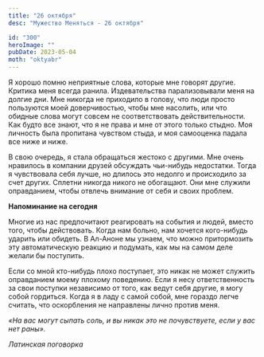 ```yaml
---
title: "26 октября"
desc: "Мужество Меняться - 26 октября"

id: "300"
heroImage: ""
pubDate: 2023-05-04
moth: "oktyabr"
---
```


Я хорошо помню неприятные слова, которые мне говорят другие. Критика меня
всегда ранила. Издевательства парализовывали меня на долгие дни. Мне никогда
не приходило в голову, что люди просто пользуются моей доверчивостью, чтобы
мне насолить, или что обидные слова могут совсем не соответствовать
действительности. Как будто все знают, что я не права и мне от этого только
стыдно. Моя личность была пропитана чувством стыда, и моя самооценка падала
все ниже и ниже.

В свою очередь, я стала обращаться жестоко с другими. Мне очень нравилось в
компании друзей обсуждать чьи-нибудь недостатки. Тогда я чувствовала себя
лучше, но длилось это недолго и происходило за счет других. Сплетни никогда
никого не обогащают. Они мне служили оправданием, чтобы отвлечь внимание от
себя и своих проблем.

**Напоминание на сегодня**

Многие из нас предпочитают реагировать на события и людей, вместо того, чтобы
действовать. Когда нам больно, нам хочется кого-нибудь ударить или обидеть. В
Ал-Аноне мы узнаем, что можно притормозить эту автоматическую реакцию и
подумать, как мы на самом деле желали бы поступить.

Если со мной кто-нибудь плохо поступает, это никак не может служить
оправданием моему плохому поведению. Если я несу ответственность за свои
поступки независимо от того, как ведут себя другие, я могу собой гордиться.
Когда я в ладу с самой собой, мне гораздо легче считать, что оскорбления не
направлены лично против меня.

_«На вас могут сыпать соль, и вы никак это не почувствуете, если у вас нет
раны»._

_Латинская поговорка_
